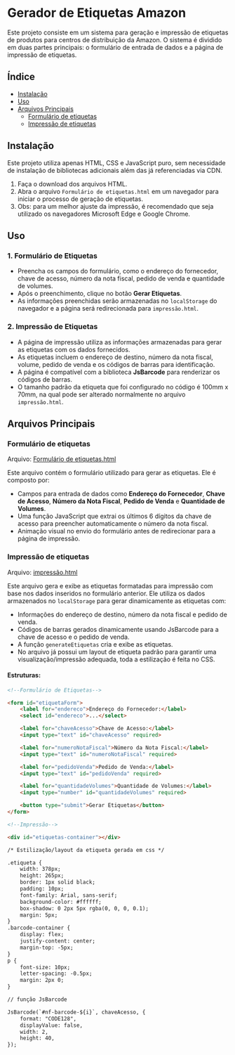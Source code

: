# Gerador de Etiquetas Amazon

Este projeto consiste em um sistema para geração e impressão de etiquetas de produtos para centros de distribuição da Amazon. 
O sistema é dividido em duas partes principais: o formulário de entrada de dados e a página de impressão de etiquetas.

## Índice

- [Instalação](#instalação)
- [Uso](#uso)
- [Arquivos Principais](#arquivos-principais)
  - [Formulário de etiquetas](#formulário-de-etiquetas)
  - [Impressão de etiquetas](#impressão-de-etiquetas)

## Instalação

Este projeto utiliza apenas HTML, CSS e JavaScript puro, sem necessidade de instalação de bibliotecas adicionais além das já referenciadas via CDN.

1. Faça o download dos arquivos HTML.
2. Abra o arquivo `Formulário de etiquetas.html` em um navegador para iniciar o processo de geração de etiquetas.
3. Obs: para um melhor ajuste da impressão, é recomendado que seja utilizado os navegadores Microsoft Edge e Google Chrome.

## Uso

### 1. Formulário de Etiquetas
- Preencha os campos do formulário, como o endereço do fornecedor, chave de acesso, número da nota fiscal, pedido de venda e quantidade de volumes.
- Após o preenchimento, clique no botão **Gerar Etiquetas**.
- As informações preenchidas serão armazenadas no `localStorage` do navegador e a página será redirecionada para `impressão.html`.

### 2. Impressão de Etiquetas
- A página de impressão utiliza as informações armazenadas para gerar as etiquetas com os dados fornecidos.
- As etiquetas incluem o endereço de destino, número da nota fiscal, volume, pedido de venda e os códigos de barras para identificação.
- A página é compatível com a biblioteca **JsBarcode** para renderizar os códigos de barras.
- O tamanho padrão da etiqueta que foi configurado no código é 100mm x 70mm, na qual pode ser alterado normalmente no arquivo `impressão.html`.

## Arquivos Principais

### Formulário de etiquetas

Arquivo: [Formulário de etiquetas.html](./Formulário%20de%20etiquetas.html)

Este arquivo contém o formulário utilizado para gerar as etiquetas. Ele é composto por:

- Campos para entrada de dados como **Endereço do Fornecedor**, **Chave de Acesso**, **Número da Nota Fiscal**, **Pedido de Venda** e **Quantidade de Volumes**.
- Uma função JavaScript que extrai os últimos 6 dígitos da chave de acesso para preencher automaticamente o número da nota fiscal.
- Animação visual no envio do formulário antes de redirecionar para a página de impressão.

### Impressão de etiquetas

Arquivo: [impressão.html](./impressão.html)

Este arquivo gera e exibe as etiquetas formatadas para impressão com base nos dados inseridos no formulário anterior. Ele utiliza os dados armazenados no `localStorage` para gerar dinamicamente as etiquetas com:

- Informações do endereço de destino, número da nota fiscal e pedido de venda.
- Códigos de barras gerados dinamicamente usando JsBarcode para a chave de acesso e o pedido de venda.
- A função `generateEtiquetas` cria e exibe as etiquetas.
- No arquivo já possui um layout de etiqueta padrão para garantir uma visualização/impressão adequada, toda a estilização é feita no CSS.


#### Estruturas:
```html
<!--Formulário de Etiquetas-->

<form id="etiquetaForm">
    <label for="endereco">Endereço do Fornecedor:</label>
    <select id="endereco">...</select>

    <label for="chaveAcesso">Chave de Acesso:</label>
    <input type="text" id="chaveAcesso" required>

    <label for="numeroNotaFiscal">Número da Nota Fiscal:</label>
    <input type="text" id="numeroNotaFiscal" required>

    <label for="pedidoVenda">Pedido de Venda:</label>
    <input type="text" id="pedidoVenda" required>

    <label for="quantidadeVolumes">Quantidade de Volumes:</label>
    <input type="number" id="quantidadeVolumes" required>

    <button type="submit">Gerar Etiquetas</button>
</form>

<!--Impressão-->

<div id="etiquetas-container"></div>

/* Estilização/layout da etiqueta gerada em css */

.etiqueta {
    width: 378px;
    height: 265px;
    border: 1px solid black;
    padding: 10px;
    font-family: Arial, sans-serif;
    background-color: #ffffff;
    box-shadow: 0 2px 5px rgba(0, 0, 0, 0.1);
    margin: 5px;
}
.barcode-container {
    display: flex;
    justify-content: center;
    margin-top: -5px;
}
p {
    font-size: 10px;
    letter-spacing: -0.5px;
    margin: 2px 0;
}

// função JsBarcode

JsBarcode(`#nf-barcode-${i}`, chaveAcesso, {
    format: "CODE128",
    displayValue: false,
    width: 2,
    height: 40,
});









